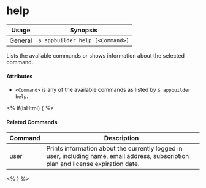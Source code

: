 help
==========

Usage | Synopsis
------|-------
General | `$ appbuilder help [<Command>]`

Lists the available commands or shows information about the selected command.

#### Attributes
* `<Command>` is any of the available commands as listed by `$ appbuilder help`.

<% if(isHtml) { %> 
#### Related Commands

Command | Description
----------|----------
[user](user.html) | Prints information about the currently logged in user, including name, email address, subscription plan and license expiration date.
<% } %>